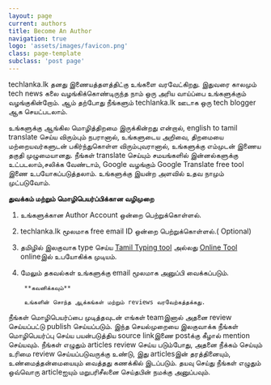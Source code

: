 ```yaml
---
layout: page
current: authors
title: Become An Author
navigation: true
logo: 'assets/images/favicon.png'
class: page-template
subclass: 'post page'
---
```


techlanka.lk தனது இணையத்தளத்திட்கு உங்களை வரவேட்கிறது. இதுவரை காலமும்  tech news கலை வழங்கிக்கொண்டிருந்த நாம் ஒரு அரிய வாய்ப்பை உங்களுக்கும் வழங்குகின்றோம். ஆம் தற்போது நீங்களும் techlanka.lk ஊடாக ஒரு tech blogger ஆக செயட்படலாம்.

உங்களுக்கு ஆங்கில மொழித்திறமை இருக்கின்றது என்றால், english to tamil translate செய்ய விரும்பும் நபரானால், உங்களுடைய அறிவை, திறமையை மற்றையவர்களுடன் பகிர்ந்துகொள்ள விரும்புவரானால், உங்களுக்கு எம்முடன் இணைய தகுதி முழுமையானது. நீங்கள் translate செய்யும் சமயங்களில் இன்னல்களுக்கு உட்படலாம்,சலிக்க வேண்டாம், Google வழங்கும் Google Translate free tool இணை உபயோகப்படுத்தலாம். உங்களுக்கு இயன்ற அளவில் உதவ நாமும் முட்படுவோம்.


**துவக்கம் மற்றும் மொழிபெயர்ப்பிக்கான வழிமுறை**



1. உங்களுக்கான Author Account ஒன்றை பெற்றுக்கொள்ளல்.

2. techlanka.lk மூலமாக free email ID ஒன்றை பெற்றுக்கொள்ளல்.( Optional)

3. தமிழில் இலகுவாக type செய்ய [Tamil Typing tool](https://chrome.google.com/webstore/detail/google-input-tools/mclkkofklkfljcocdinagocijmpgbhab) அல்லது [Online Tool](https://www.google.com/intl/ta/inputtools/try/) onlineஇல் உபயோகிக்க முடியம்.

4. மேலும் தகவல்கள் உங்களுக்கு email மூலமாக அனுப்பி வைக்கப்படும்.


        **கவனிக்கவும்**

        உங்களின் சொந்த ஆக்கங்கள் மற்றும் reviews வரவேற்கத்தக்கது.


நீங்கள் மொழிபெயர்ப்பை முடித்தவுடன் எங்கள் teamஇனால் அதனை review செய்யப்பட்டு  publish செய்யப்படும். இந்த செயல்முறையை இலகுவாக்க நீங்கள் மொழிபெயர்ப்பு செய்ய பயன்படுத்திய source linkஇணை postக்கு கீழால் mention செய்யவும். நீங்கள் எழுதும் articles review செய்ய படும்போது, அதனை நீக்கம் செய்யும் உரிமை review செய்யப்படுவருக்கு உண்டு, இது articlesஇன் தரத்தினையும்,  உண்மைத்தன்மையையும் வைத்தது கணக்கில் இடப்படும். தயவு செய்து  நீங்கள் எழுதும்  ஒவ்வொரு articleஐயும் மறுபரிசீலனை செய்தபின் நமக்கு அனுப்பவும்.